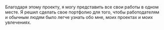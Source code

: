Благодаря этому проекту, я могу представить все свои работы в одном месте. Я решил сделать свое портфолио для того, чтобы работодателям и обычным людям было легче узнать обо мне, моих проектах и моих увлечениях.

